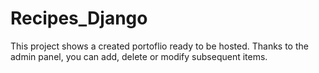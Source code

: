 # Recipes_Django

This project shows a created portoflio ready to be hosted. Thanks to the admin panel, you can add, delete or modify subsequent items.

